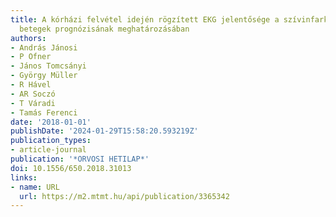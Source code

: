 ```yaml
---
title: A kórházi felvétel idején rögzített EKG jelentősége a szívinfarktus miatt kezelt
  betegek prognózisának meghatározásában
authors:
- András Jánosi
- P Ofner
- János Tomcsányi
- György Müller
- R Hável
- AR Soczó
- T Váradi
- Tamás Ferenci
date: '2018-01-01'
publishDate: '2024-01-29T15:58:20.593219Z'
publication_types:
- article-journal
publication: '*ORVOSI HETILAP*'
doi: 10.1556/650.2018.31013
links:
- name: URL
  url: https://m2.mtmt.hu/api/publication/3365342
---
```

